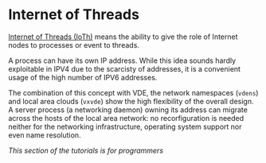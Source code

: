 Internet of Threads
====

[Internet of Threads (IoTh)](/ideas/ioth.md) means the ability to give the role of Internet nodes to
processes or event to threads.

A process can have its own IP address. While this idea sounds hardly exploitable in IPV4 due to the scarcisty of
addresses, it is a convenient usage of the high number of IPV6 addresses.

The combination of this concept with VDE, the network namespaces (`vdens`) and local area clouds (`vxvde`)
show the high flexibility of the overall design. A server process (a networking daemon) owning its address
can migrate across the hosts of the local area network: no recorfiguration is needed neither for the
networking infrastructure, operating system support nor even name resolution.

_This section of the tutorials is for programmers_
